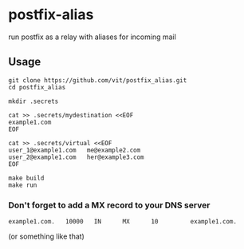 

postfix-alias
==============

run postfix as a relay with aliases for incoming mail


## Usage


```
git clone https://github.com/vit/postfix_alias.git
cd postfix_alias

mkdir .secrets

cat >> .secrets/mydestination <<EOF
example1.com
EOF

cat >> .secrets/virtual <<EOF
user_1@example1.com   me@example2.com
user_2@example1.com   her@example3.com
EOF

make build
make run
```


### Don't forget to add a MX record to your DNS server

```
example1.com.	10000	IN		MX		10         example1.com.
```
(or something like that)


